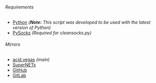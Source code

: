 ###### Requirements
* [Python](https://www.python.org/downloads/) *(**Note:** This script was developed to be used with the latest version of Python)*
* [PySocks](https://pypi.python.org/pypi/PySocks) *(Required for cleansocks.py)*

###### Mirrors
- [acid.vegas](https://acid.vegas/proxytools) *(main)*
- [SuperNETs](https://git.supernets.org/acidvegas/proxytools)
- [GitHub](https://github.com/acidvegas/proxytools)
- [GitLab](https://gitlab.com/acidvegas/proxytools)
